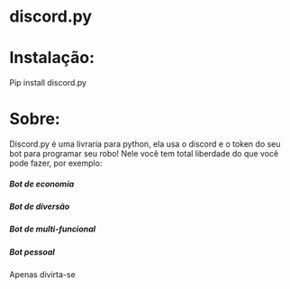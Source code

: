 # discord.py

# Instalação:
  Pip install discord.py

# Sobre:
Discord.py é uma livraria para python, ela usa o discord e o token do seu bot para programar seu robo!
Nele você tem total liberdade do que você pode fazer, por exemplo:
<h5>Bot de economia</h5>
<h5>Bot de diversão</h5>
<h5>Bot de multi-funcional</h5>
<h5>Bot pessoal</h5>
Apenas divirta-se
